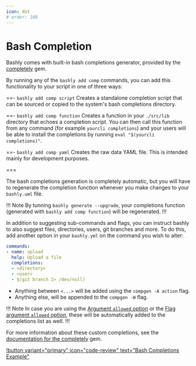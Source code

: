 ```yaml
---
icon: dot
# order: 100
---
```


# Bash Completion

Bashly comes with built-in bash completions generator, provided by the
[completely][completely] gem.

By running any of the `bashly add comp` commands, you can add this functionality
to your script in one of three ways:


==- `bashly add comp script`
Creates a standalone completion script that can be sourced or copied to the
system's bash completions directory.

==- `bashly add comp function`
Creates a function in your `./src/lib` directory that echoes a completion
script. You can then call this function from any command (for example `yourcli
completions`) and your users will be able to install the completions by running
`eval "$(yourcli completions)"`.

==- `bashly add comp yaml`
Creates the raw data YAML file. This is intended mainly for development
purposes.

===

The bash completions generation is completely automatic, but you will have to
regenerate the completion function whenever you make changes to your
`bashly.uml` file. 

!!! Note
By tunning `bashly generate --upgrade`, your completions function 
(generated with `bashly add comp function`) will be regenerated.
!!!

In addition to suggesting sub-commands and flags, you can instruct bashly to
also suggest files, directories, users, git branches and more. To do this, add
another option in your `bashly.yml` on the command you wish to alter:

```yaml bashly.yml
commands:
- name: upload
  help: Upload a file
  completions:
  - <directory>
  - <user>
  - $(git branch 2> /dev/null)

```

- Anything between `<...>` will be added using the `compgen -A action` flag.
- Anything else, will be appended to the `compgen -W` flag.

!!! Note
In case you are using the
[Argument `allowed` option](../configuration/argument.md#allowed) or 
the [Flag argument `allowed` option](../configuration/flag.md#allowed),
these will be automatically added to the completions list as well.
!!!


For more information about these custom completions, see the
[documentation for the completely][completely-docs] gem.

[!button variant="primary" icon="code-review" text="Bash Completions Example"](https://github.com/DannyBen/bashly/tree/master/examples/completions#readme)



[completely]: https://github.com/DannyBen/completely
[completely-docs]: https://github.com/DannyBen/completely#suggesting-files-directories-and-other-bash-built-ins
[compgen]: https://www.gnu.org/software/bash/manual/html_node/Programmable-Completion-Builtins.html
